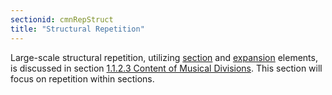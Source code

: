 ```yaml
---
sectionid: cmnRepStruct
title: "Structural Repetition"
---
```




Large-scale structural repetition, utilizing <a class="link_odd_elementSpec" href="/v3/elements/section">section</a> and 
<a class="link_odd_elementSpec" href="/v3/elements/expansion">expansion</a> elements, is discussed in section 
<a class="link_ptr" title="Content of Musical Divisions" href="/v3/guidelines/shared#sharedMdivContent">1.1.2.3 Content of Musical Divisions</a>. This section will focus on repetition within sections.



